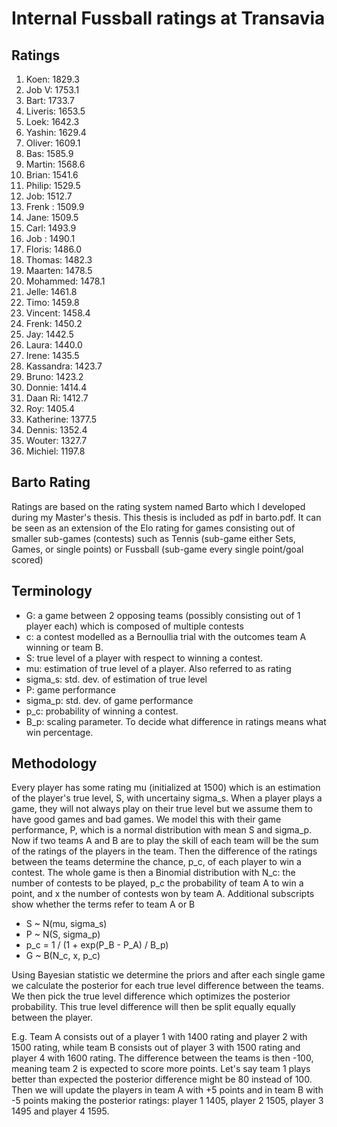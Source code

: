 # Internal Fussball ratings at Transavia
## Ratings
1. Koen: 1829.3 
2. Job V: 1753.1 
3. Bart: 1733.7 
4. Liveris: 1653.5 
5. Loek: 1642.3 
6. Yashin: 1629.4 
7. Oliver: 1609.1 
8. Bas: 1585.9 
9. Martin: 1568.6 
10. Brian: 1541.6 
11. Philip: 1529.5 
12. Job: 1512.7 
13. Frenk : 1509.9 
14. Jane: 1509.5 
15. Carl: 1493.9 
16. Job : 1490.1 
17. Floris: 1486.0 
18. Thomas: 1482.3 
19. Maarten: 1478.5 
20. Mohammed: 1478.1 
21. Jelle: 1461.8 
22. Timo: 1459.8 
23. Vincent: 1458.4 
24. Frenk: 1450.2 
25. Jay: 1442.5 
26. Laura: 1440.0 
27. Irene: 1435.5 
28. Kassandra: 1423.7 
29. Bruno: 1423.2 
30. Donnie: 1414.4 
31. Daan Ri: 1412.7 
32. Roy: 1405.4 
33. Katherine: 1377.5 
34. Dennis: 1352.4 
35. Wouter: 1327.7 
36. Michiel: 1197.8 

## Barto Rating
Ratings are based on the rating system named Barto which I developed during my Master's thesis. This thesis is included as pdf in barto.pdf. It can be seen as an extension of the Elo rating for games consisting out of smaller sub-games (contests) such as Tennis (sub-game either Sets, Games, or single points) or Fussball (sub-game every single point/goal scored)
## Terminology
- G: a game between 2 opposing teams (possibly consisting out of 1 player each) which is composed of multiple contests
- c: a contest modelled as a Bernoullia trial with the outcomes team A winning or team B.
- S: true level of a player with respect to winning a contest.
- mu: estimation of true level of a player. Also referred to as rating
- sigma_s: std. dev. of estimation of true level
- P: game performance
- sigma_p: std. dev. of game performance
- p_c: probability of winning a contest.
- B_p: scaling parameter. To decide what difference in ratings means what win percentage.
## Methodology
Every player has some rating mu (initialized at 1500) which is an estimation of the player's true level, S, with uncertainy sigma_s. When a player plays a game, they will not always play on their true level but we assume them to have good games and bad games. We model this with their game performance, P, which is a normal distribution with mean S and sigma_p. Now if two teams A and B are to play the skill of each team will be the sum of the ratings of the players in the team. Then the difference of the ratings between the teams determine the chance, p_c, of each player to win a contest. The whole game is then a Binomial distribution with N_c: the number of contests to be played, p_c the probability of team A to win a point, and x the number of contests won by team A. Additional subscripts show whether the terms refer to team A or B
- S ~ N(mu, sigma_s)
- P ~ N(S, sigma_p)
- p_c = 1 / (1 + exp(P_B - P_A) / B_p)
- G ~ B(N_c, x, p_c)

Using Bayesian statistic we determine the priors and after each single game we calculate the posterior for each true level difference between the teams. We then pick the true level difference which optimizes the posterior probability. This true level difference will then be split equally equally between the player. 

E.g. Team A consists out of a player 1 with 1400 rating and player 2 with 1500 rating, while team B consists out of player 3 with 1500 rating and player 4 with 1600 rating. The difference between the teams is then -100, meaning team 2 is expected to score more points. Let's say team 1 plays better than expected the posterior difference might be 80 instead of 100. Then we will update the players in team A with +5 points and in team B with -5 points making the posterior ratings: player 1 1405, player 2 1505, player 3 1495 and player 4 1595.